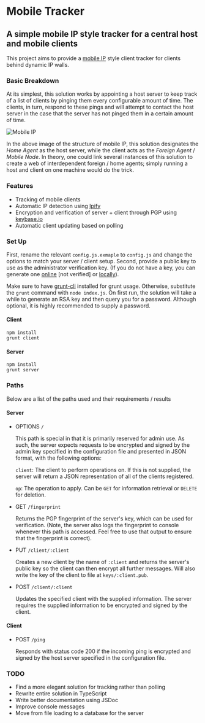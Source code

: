 # Mobile Tracker
## A simple mobile IP style tracker for a central host and mobile clients

This project aims to provide a [mobile IP](https://en.wikipedia.org/wiki/Mobile_IP) style
client tracker for clients behind dynamic IP walls. 

### Basic Breakdown

At its simplest, this solution works by appointing a host server to keep track of a list
of clients by pinging them every configurable amount of time. The clients, in turn, respond to these
pings and will attempt to contact the host server in the case that the server has not pinged them in
a certain amount of time.

![Mobile IP](https://docs.oracle.com/cd/E19455-01/806-7600/images/PrivateAddr2.epsi.gif)

In the above image of the structure of mobile IP, this solution designates the _Home Agent_ as the
host server, while the client acts as the _Foreign Agent_ / _Mobile Node_. In theory, one could link
several instances of this solution to create a web of interdependent foreign / home agents; simply 
running a host and client on one machine would do the trick.

### Features
* Tracking of mobile clients
* Automatic IP detection using [Ipify](https://api.ipify.org)
* Encryption and verification of server + client through PGP using [keybase.io](https://keybase.io)
* Automatic client updating based on polling

### Set Up
First, rename the relevant `config.js.exmaple` to `config.js` and change the options to match your
server / client setup. Second, provide a public key to use as the administrator verification key.
(If you do not have a key, you can generate one [online](https://www.igolder.com/pgp/generate-key/)
[not verified] or [locally](http://www.pitt.edu/~poole/accessiblePGP703.htm)).

Make sure to have [grunt-cli](https://gruntjs.com/) installed for grunt usage. Otherwise, substitute
the `grunt` command with `node index.js`. On first run, the solution will take a while to generate 
an RSA key and then query you for a password. Although optional, it is highly recommended to supply 
a password.

#### Client
```
npm install
grunt client
```

#### Server
```
npm install
grunt server
```

### Paths
Below are a list of the paths used and their requirements / results

#### Server
* OPTIONS `/`

	This path is special in that it is primarily reserved for admin use. As such, the server expects
	requests to be encrypted and signed by the admin key specified in the configuration file and
	presented in JSON format, with the following options:

	`client`: The client to perform operations on. If this is not supplied, the server will return
	a JSON representation of all of the clients registered.

	`op`: The operation to apply. Can be `GET` for information retrieval or `DELETE` for deletion.

* GET `/fingerprint`

	Returns the PGP fingerprint of the server's key, which can be used for
	verification. (Note, the server also logs the fingerprint to console whenever
	this path is accessed. Feel free to use that output to ensure that the fingerprint
	is correct).

* PUT `/client/:client`

	Creates a new client by the name of `:client` and returns the server's public
	key so the client can then encrypt all further messages. Will also write the
	key of the client to file at `keys/:client.pub`.

* POST `/client/:client`

	Updates the specified client with the supplied information. The server requires
	the supplied information to be encrypted and signed by the client.

#### Client
* POST `/ping`

	Responds with status code 200 if the incoming ping is encrypted and signed by
	the host server specified in the configuration file.

### TODO
* Find a more elegant solution for tracking rather than polling
* Rewrite entire solution in TypeScript
* Write better documentation using JSDoc
* Improve console messages
* Move from file loading to a database for the server